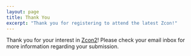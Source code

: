 ```yaml
---
layout: page
title: Thank You
excerpt: "Thank you for registering to attend the latest Zcon!"
---
```


Thank you for your interest in [Zcon2](https://www.zfnd.org/zcon/)! Please check your email inbox for more information regarding your submission.
